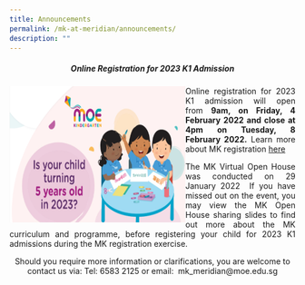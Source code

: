 ```yaml
---
title: Announcements
permalink: /mk-at-meridian/announcements/
description: ""
---
```

<h5 align = "center">Online Registration for 2023 K1 Admission</h5>
<img src="/images/MK@Meridian/MK%20Registration%20Ex%202022.png" alt="Girl in a jacket" style="width:310px;height:240px; float:left"><p align = "justify">Online registration for 2023 K1 admission will open from <b>9am, on Friday, 4 February 2022 and close at 4pm on Tuesday, 8 February 2022.</b>  Learn more about MK registration <a href="https://www.moe.gov.sg/preschool/moe-kindergarten/register">here</a></p>

<p align = "justify"> The MK Virtual Open House was conducted on 29 January 2022  If you have missed out on the event, you may view the MK Open House sharing slides to find out more about the MK curriculum and programme, before registering your child for 2023 K1 admissions during the MK registration exercise.</p>

<p align = "center">Should you require more information or clarifications, you are welcome to contact us via:
Tel: 6583 2125 or email:  mk_meridian@moe.edu.sg</p>